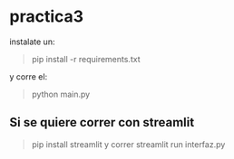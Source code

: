 # practica3


instalate un:
> pip install -r requirements.txt

y corre el:

> python main.py

## Si se quiere correr con streamlit
> pip install streamlit
y correr
> streamlit run interfaz.py
